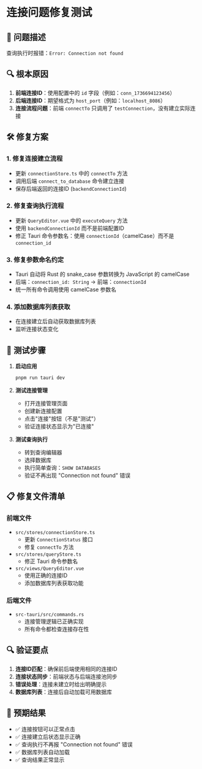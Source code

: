 # 连接问题修复测试

## 🔧 问题描述
查询执行时报错：`Error: Connection not found`

## 🔍 根本原因
1. **前端连接ID**：使用配置中的 `id` 字段（例如：`conn_1736694123456`）
2. **后端连接ID**：期望格式为 `host_port`（例如：`localhost_8086`）
3. **连接流程问题**：前端 `connectTo` 只调用了 `testConnection`，没有建立实际连接

## 🛠️ 修复方案

### 1. 修复连接建立流程
- 更新 `connectionStore.ts` 中的 `connectTo` 方法
- 调用后端 `connect_to_database` 命令建立连接
- 保存后端返回的连接ID (`backendConnectionId`)

### 2. 修复查询执行流程
- 更新 `QueryEditor.vue` 中的 `executeQuery` 方法
- 使用 `backendConnectionId` 而不是前端配置ID
- 修正 Tauri 命令参数名：使用 `connectionId`（camelCase）而不是 `connection_id`

### 3. 修复参数命名约定
- Tauri 自动将 Rust 的 snake_case 参数转换为 JavaScript 的 camelCase
- 后端：`connection_id: String` → 前端：`connectionId`
- 统一所有命令调用使用 camelCase 参数名

### 4. 添加数据库列表获取
- 在连接建立后自动获取数据库列表
- 监听连接状态变化

## 🧪 测试步骤

1. **启动应用**
   ```bash
   pnpm run tauri dev
   ```

2. **测试连接管理**
   - 打开连接管理页面
   - 创建新连接配置
   - 点击"连接"按钮（不是"测试"）
   - 验证连接状态显示为"已连接"

3. **测试查询执行**
   - 转到查询编辑器
   - 选择数据库
   - 执行简单查询：`SHOW DATABASES`
   - 验证不再出现 "Connection not found" 错误

## 📋 修复文件清单

### 前端文件
- `src/stores/connectionStore.ts`
  - 更新 `ConnectionStatus` 接口
  - 修复 `connectTo` 方法
- `src/stores/queryStore.ts`
  - 修正 Tauri 命令参数名
- `src/views/QueryEditor.vue`
  - 使用正确的连接ID
  - 添加数据库列表获取功能

### 后端文件
- `src-tauri/src/commands.rs`
  - 连接管理逻辑已正确实现
  - 所有命令都检查连接存在性

## 🔍 验证要点

1. **连接ID匹配**：确保前后端使用相同的连接ID
2. **连接状态同步**：前端状态与后端连接池同步
3. **错误处理**：连接未建立时给出明确提示
4. **数据库列表**：连接后自动加载可用数据库

## 🎯 预期结果

- ✅ 连接按钮可以正常点击
- ✅ 连接建立后状态显示正确
- ✅ 查询执行不再报 "Connection not found" 错误
- ✅ 数据库列表自动加载
- ✅ 查询结果正常显示 